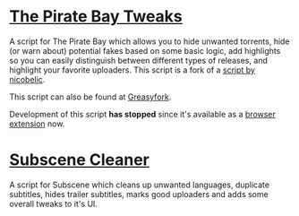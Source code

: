 # [The Pirate Bay Tweaks](https://github.com/LeLobster/userscripts/tree/master/The_Pirate_Bay_Tweaks)

A script for The Pirate Bay which allows you to hide unwanted torrents, hide (or warn about) potential fakes based on some basic logic, add highlights so you can easily distinguish between different types of releases, and highlight your favorite uploaders.
This script is a fork of a [script by nicobelic](https://greasyfork.org/scripts/21980).

This script can also be found at [Greasyfork](https://greasyfork.org/en/scripts/27293-the-pirate-bay-tweaks).

Development of this script **has stopped** since it's available as a [browser extension](https://github.com/LeLobster/The-Pirate-Bay-Tweaks) now.


# [Subscene Cleaner](https://github.com/LeLobster/userscripts/tree/master/Subscene_Cleaner)

A script for Subscene which cleans up unwanted languages, duplicate subtitles, hides trailer subtitles, marks good uploaders and adds some overall tweaks to it's UI.  

